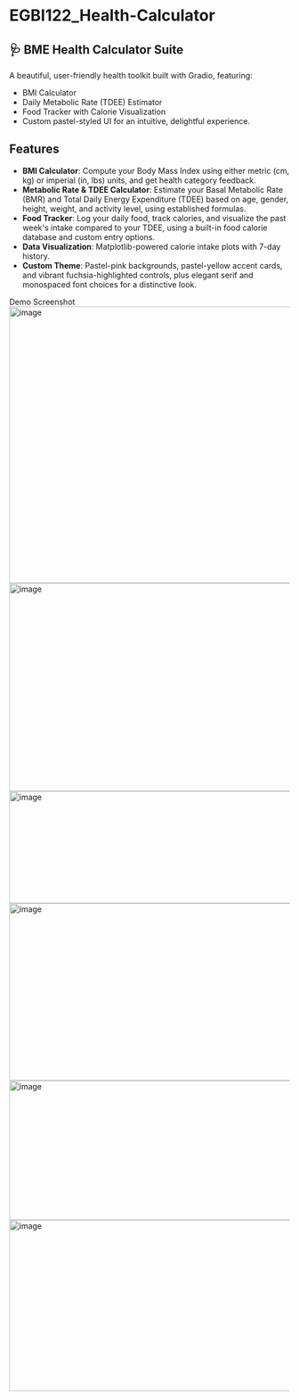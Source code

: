 # EGBI122_Health-Calculator
## 🩺 BME Health Calculator Suite

A beautiful, user-friendly health toolkit built with Gradio, featuring:
- BMI Calculator
- Daily Metabolic Rate (TDEE) Estimator
- Food Tracker with Calorie Visualization
- Custom pastel-styled UI for an intuitive, delightful experience.

## Features
- **BMI Calculator**: Compute your Body Mass Index using either metric (cm, kg) or imperial (in, lbs) units, and get health category feedback.
- **Metabolic Rate & TDEE Calculator**: Estimate your Basal Metabolic Rate (BMR) and Total Daily Energy Expenditure (TDEE) based on age, gender, height, weight, and activity level, using established formulas.
- **Food Tracker**: Log your daily food, track calories, and visualize the past week's intake compared to your TDEE, using a built-in food calorie database and custom entry options.
- **Data Visualization**: Matplotlib-powered calorie intake plots with 7-day history.
- **Custom Theme**: Pastel-pink backgrounds, pastel-yellow accent cards, and vibrant fuchsia-highlighted controls, plus elegant serif and monospaced font choices for a distinctive look.



Demo Screenshot
<img width="1311" height="496" alt="image" src="https://github.com/user-attachments/assets/5260eee9-fed1-4fd7-bc87-78cc72f5f2f2" />
<img width="1353" height="373" alt="image" src="https://github.com/user-attachments/assets/6c040d66-8ddb-463c-8bde-4d582a26699a" />
<img width="1131" height="201" alt="image" src="https://github.com/user-attachments/assets/c9fc06f5-2776-4ba0-921d-6f022d6745f2" />
<img width="1130" height="318" alt="image" src="https://github.com/user-attachments/assets/f555d76b-ce67-457c-a00b-1d278d9932fd" />
<img width="1124" height="250" alt="image" src="https://github.com/user-attachments/assets/63b90652-b630-4aa5-9d21-f60bba8274ca" />
<img width="1120" height="307" alt="image" src="https://github.com/user-attachments/assets/03664023-0499-4a11-96d2-844a26f9b8bb" />



